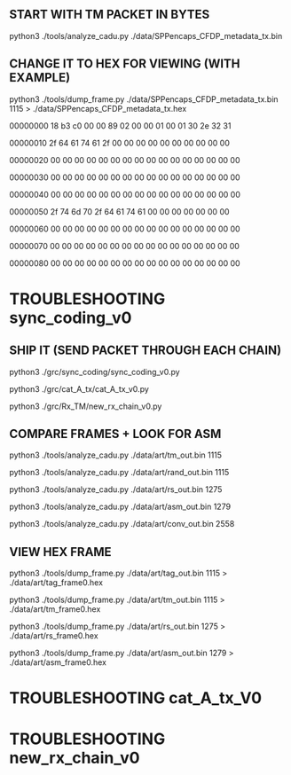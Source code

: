 ## START WITH TM PACKET IN BYTES
python3 ./tools/analyze_cadu.py ./data/SPPencaps_CFDP_metadata_tx.bin 

## CHANGE IT TO HEX FOR VIEWING (WITH EXAMPLE)
python3 ./tools/dump_frame.py ./data/SPPencaps_CFDP_metadata_tx.bin  1115 > ./data/SPPencaps_CFDP_metadata_tx.hex

00000000  18 b3 c0 00 00 89 02 00 00 01 00 01 30 2e 32 31

00000010  2f 64 61 74 61 2f 00 00 00 00 00 00 00 00 00 00

00000020  00 00 00 00 00 00 00 00 00 00 00 00 00 00 00 00

00000030  00 00 00 00 00 00 00 00 00 00 00 00 00 00 00 00

00000040  00 00 00 00 00 00 00 00 00 00 00 00 00 00 00 00

00000050  2f 74 6d 70 2f 64 61 74 61 00 00 00 00 00 00 00

00000060  00 00 00 00 00 00 00 00 00 00 00 00 00 00 00 00

00000070  00 00 00 00 00 00 00 00 00 00 00 00 00 00 00 00

00000080  00 00 00 00 00 00 00 00 00 00 00 00 00 00 00 00


# TROUBLESHOOTING sync_coding_v0
## SHIP IT (SEND PACKET THROUGH EACH CHAIN)
python3 ./grc/sync_coding/sync_coding_v0.py

python3 ./grc/cat_A_tx/cat_A_tx_v0.py

python3 ./grc/Rx_TM/new_rx_chain_v0.py

## COMPARE FRAMES + LOOK FOR ASM
python3 ./tools/analyze_cadu.py ./data/art/tm_out.bin   1115

python3 ./tools/analyze_cadu.py ./data/art/rand_out.bin 1115

python3 ./tools/analyze_cadu.py ./data/art/rs_out.bin   1275

python3 ./tools/analyze_cadu.py ./data/art/asm_out.bin  1279

python3 ./tools/analyze_cadu.py ./data/art/conv_out.bin 2558

## VIEW HEX FRAME
python3 ./tools/dump_frame.py ./data/art/tag_out.bin  1115 > ./data/art/tag_frame0.hex

python3 ./tools/dump_frame.py ./data/art/tm_out.bin  1115 > ./data/art/tm_frame0.hex

python3 ./tools/dump_frame.py ./data/art/rs_out.bin  1275 > ./data/art/rs_frame0.hex

python3 ./tools/dump_frame.py ./data/art/asm_out.bin 1279 > ./data/art/asm_frame0.hex

# TROUBLESHOOTING cat_A_tx_V0

# TROUBLESHOOTING new_rx_chain_v0




